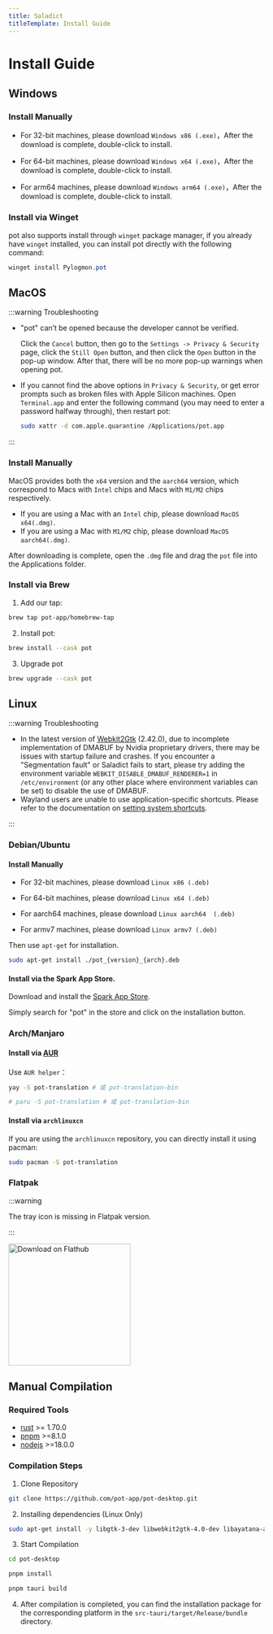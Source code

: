 ```yaml
---
title: Saladict
titleTemplate: Install Guide
---
```


# Install Guide

## Windows

### Install Manually

- For 32-bit machines, please download `Windows x86 (.exe)`，After the download is complete, double-click to install.

- For 64-bit machines, please download `Windows x64 (.exe)`，After the download is complete, double-click to install.

- For arm64 machines, please download `Windows arm64 (.exe)`，After the download is complete, double-click to install.

### Install via Winget

pot also supports install through `winget` package manager, if you already have `winget` installed, you can install pot directly with the following command:

```powershell
winget install Pylogmon.pot
```

## MacOS

:::warning Troubleshooting

- "pot" can’t be opened because the developer cannot be verified.

  Click the `Cancel` button, then go to the `Settings -> Privacy & Security` page, click the `Still Open` button, and then click the `Open` button in the pop-up window. After that, there will be no more pop-up warnings when opening pot.

- If you cannot find the above options in `Privacy & Security`, or get error prompts such as broken files with Apple Silicon machines. Open `Terminal.app` and enter the following command (you may need to enter a password halfway through), then restart pot:

  ```bash
  sudo xattr -d com.apple.quarantine /Applications/pot.app
  ```

:::

### Install Manually

MacOS provides both the `x64` version and the `aarch64` version, which correspond to Macs with `Intel` chips and Macs with `M1/M2` chips respectively.

- If you are using a Mac with an `Intel` chip, please download `MacOS x64(.dmg)`.
- If you are using a Mac with `M1/M2` chip, please download `MacOS aarch64(.dmg)`.

After downloading is complete, open the `.dmg` file and drag the `pot` file into the Applications folder.

### Install via Brew

1. Add our tap:

```bash
brew tap pot-app/homebrew-tap
```

2. Install pot:

```bash
brew install --cask pot
```

3. Upgrade pot

```bash
brew upgrade --cask pot
```

## Linux

:::warning Troubleshooting

- In the latest version of [Webkit2Gtk](https://archlinux.org/packages/extra/x86_64/webkit2gtk) (2.42.0), due to incomplete implementation of DMABUF by Nvidia proprietary drivers, there may be issues with startup failure and crashes. If you encounter a "Segmentation fault" or Saladict fails to start, please try adding the environment variable `WEBKIT_DISABLE_DMABUF_RENDERER=1` in `/etc/environment` (or any other place where environment variables can be set) to disable the use of DMABUF.
- Wayland users are unable to use application-specific shortcuts. Please refer to the documentation on [setting system shortcuts](/en/docs/wayland#shortcut-can-t-be-used).

:::

### Debian/Ubuntu

#### Install Manually

- For 32-bit machines, please download `Linux x86 (.deb)`

- For 64-bit machines, please download `Linux x64 (.deb)`

- For aarch64 machines, please download `Linux aarch64  (.deb)`

- For armv7 machines, please download `Linux armv7 (.deb)`

Then use `apt-get` for installation.

```bash
sudo apt-get install ./pot_{version}_{arch}.deb
```

#### Install via the Spark App Store.

Download and install the [Spark App Store](https://www.spark-app.store/).

Simply search for "pot" in the store and click on the installation button.

### Arch/Manjaro

#### Install via [AUR](https://aur.archlinux.org/packages?O=0&K=pot-translation)

Use `AUR helper`：

```bash
yay -S pot-translation # 或 pot-translation-bin

# paru -S pot-translation # 或 pot-translation-bin
```

#### Install via `archlinuxcn`

If you are using the `archlinuxcn` repository, you can directly install it using pacman:

```bash
sudo pacman -S pot-translation
```

### Flatpak

:::warning

The tray icon is missing in Flatpak version.

:::

<a href='https://flathub.org/apps/com.pot_app.pot'>
    <img width='240' alt='Download on Flathub' src='https://flathub.org/api/badge?locale=en'/>
</a>

## Manual Compilation

### Required Tools

- [rust](https://www.rust-lang.org/) >= 1.70.0
- [pnpm](https://pnpm.io/) >=8.1.0
- [nodejs](https://nodejs.org/) >=18.0.0

### Compilation Steps

1. Clone Repository

```bash
git clone https://github.com/pot-app/pot-desktop.git
```

2. Installing dependencies (Linux Only)

```bash
sudo apt-get install -y libgtk-3-dev libwebkit2gtk-4.0-dev libayatana-appindicator3-dev librsvg2-dev patchelf libxdo-dev libxcb1 libxrandr2 libdbus-1-3
```

3. Start Compilation

```bash
cd pot-desktop

pnpm install

pnpm tauri build
```

4. After compilation is completed, you can find the installation package for the corresponding platform in the `src-tauri/target/Release/bundle` directory.
